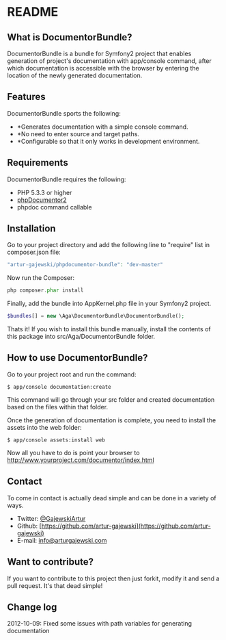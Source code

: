 README
======

What is DocumentorBundle?
----------------

DocumentorBundle is a bundle for Symfony2 project that enables generation of project's documentation with app/console command, after which documentation is
accessible with the browser by entering the location of the newly generated documentation.


Features
--------

DocumentorBundle sports the following:

* *Generates documentation with a simple console command.
* *No need to enter source and target paths.
* *Configurable so that it only works in development environment.


Requirements
------------

DocumentorBundle requires the following:

* PHP 5.3.3 or higher
* [phpDocumentor2](https://github.com/phpDocumentor/phpDocumentor2) 
* phpdoc command callable


Installation
------------

Go to your project directory and add the following line to "require" list in composer.json file:

```php
"artur-gajewski/phpdocumentor-bundle": "dev-master"
```

Now run the Composer:

```php
php composer.phar install
```

Finally, add the bundle into AppKernel.php file in your Symfony2 project.

```php
$bundles[] = new \Aga\DocumentorBundle\DocumentorBundle();
```

Thats it! If you wish to install this bundle manually, install the contents of this package into src/Aga/DocumentorBundle folder.


How to use DocumentorBundle?
----------------------------

Go to your project root and run the command:

    $ app/console documentation:create

This command will go through your src folder and created documentation based on the files within that folder.

Once the generation of documentation is complete, you need to install the assets into the web folder:

    $ app/console assets:install web

Now all you have to do is point your browser to http://www.yourproject.com/documentor/index.html


Contact
-------

To come in contact is actually dead simple and can be done in a variety of ways.

* Twitter: [@GajewskiArtur](http://twitter.com/GajewskiArtur)
* Github: [https://github.com/artur-gajewski](https://github.com/artur-gajewski)
* E-mail:  [info@arturgajewski.com](mailto:info@arturgajewski.com)


Want to contribute?
------------------

If you want to contribute to this project then just forkit, modify it and send a pull request. It's that dead simple!


Change log
----------

2012-10-09: Fixed some issues with path variables for generating documentation